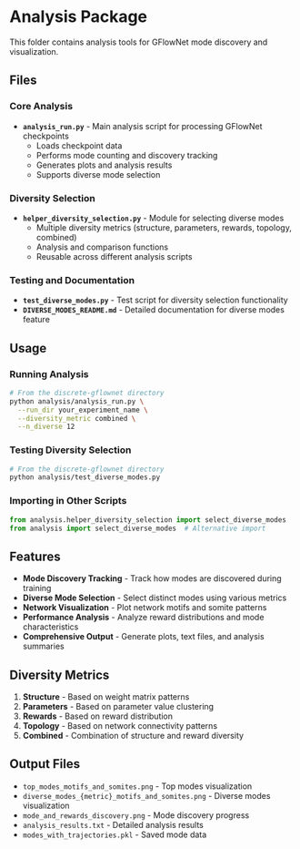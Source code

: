 # Analysis Package

This folder contains analysis tools for GFlowNet mode discovery and visualization.

## Files

### Core Analysis
- **`analysis_run.py`** - Main analysis script for processing GFlowNet checkpoints
  - Loads checkpoint data
  - Performs mode counting and discovery tracking
  - Generates plots and analysis results
  - Supports diverse mode selection

### Diversity Selection
- **`helper_diversity_selection.py`** - Module for selecting diverse modes
  - Multiple diversity metrics (structure, parameters, rewards, topology, combined)
  - Analysis and comparison functions
  - Reusable across different analysis scripts

### Testing and Documentation
- **`test_diverse_modes.py`** - Test script for diversity selection functionality
- **`DIVERSE_MODES_README.md`** - Detailed documentation for diverse modes feature

## Usage

### Running Analysis
```bash
# From the discrete-gflownet directory
python analysis/analysis_run.py \
  --run_dir your_experiment_name \
  --diversity_metric combined \
  --n_diverse 12
```

### Testing Diversity Selection
```bash
# From the discrete-gflownet directory
python analysis/test_diverse_modes.py
```

### Importing in Other Scripts
```python
from analysis.helper_diversity_selection import select_diverse_modes
from analysis import select_diverse_modes  # Alternative import
```

## Features

- **Mode Discovery Tracking** - Track how modes are discovered during training
- **Diverse Mode Selection** - Select distinct modes using various metrics
- **Network Visualization** - Plot network motifs and somite patterns
- **Performance Analysis** - Analyze reward distributions and mode characteristics
- **Comprehensive Output** - Generate plots, text files, and analysis summaries

## Diversity Metrics

1. **Structure** - Based on weight matrix patterns
2. **Parameters** - Based on parameter value clustering
3. **Rewards** - Based on reward distribution
4. **Topology** - Based on network connectivity patterns
5. **Combined** - Combination of structure and reward diversity

## Output Files

- `top_modes_motifs_and_somites.png` - Top modes visualization
- `diverse_modes_{metric}_motifs_and_somites.png` - Diverse modes visualization
- `mode_and_rewards_discovery.png` - Mode discovery progress
- `analysis_results.txt` - Detailed analysis results
- `modes_with_trajectories.pkl` - Saved mode data 